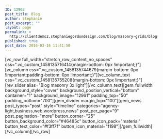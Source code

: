 ```yaml
---
ID: 12902
post_title: Blog
author: Stephanie
post_excerpt: ""
layout: page
permalink: >
  http://clientdemo2.stephaniegordondesign.com/blog/masonry-grids/blog-masonry-3-x-list/
published: true
post_date: 2016-03-16 11:41:50
---
```

[vc_row full_width="stretch_row_content_no_spaces" css=".vc_custom_1458135716414{margin-bottom: 0px !important;}"][vc_column css=".vc_custom_1458135744679{margin-bottom: 0px !important;padding-bottom: 0px !important;}"][vc_column_text css=".vc_custom_1458135755208{margin-bottom: 0px !important;}"][rev_slider alias="Blog masonry 3x light"][/vc_column_text][gem_fullwidth background_style="cover" background_position_vertical="bottom" container="1" background_image="12961" padding_top="50" padding_bottom="700"][gem_divider margin_top="100"][gem_news post_types="post" style="timeline" categories="agency-light,business,web,wordpress,news" post_per_page="9" post_pagination="more" button_corner="25" button_background_color="#46485c" button_icon_pack="material" button_text_color="#f3ff7f" button_icon_material="f198"][/gem_fullwidth][/vc_column][/vc_row]
